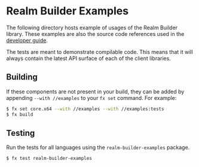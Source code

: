 # Realm Builder Examples

The following directory hosts example of usages of the Realm Builder library.
These examples are also the source code references used in the
[developer guide](/docs/development/testing/components/realm_builder.md).

The tests are meant to demonstrate compilable code. This means that
it will always contain the latest API surface of each of the client libraries.

## Building

If these components are not present in your build, they can be added by
appending `--with //examples` to your `fx set` command. For example:

```bash
$ fx set core.x64 --with //examples --with //examples:tests
$ fx build
```

## Testing

Run the tests for all languages using the `realm-builder-examples` package.

```bash
$ fx test realm-builder-examples
```